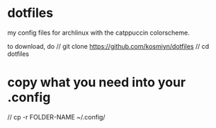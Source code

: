 # dotfiles
my config files for archlinux with the catppuccin colorscheme.

to download, do
// git clone https://github.com/kosmiyn/dotfiles
// cd dotfiles
# copy what you need into your .config
// cp -r FOLDER-NAME ~/.config/
